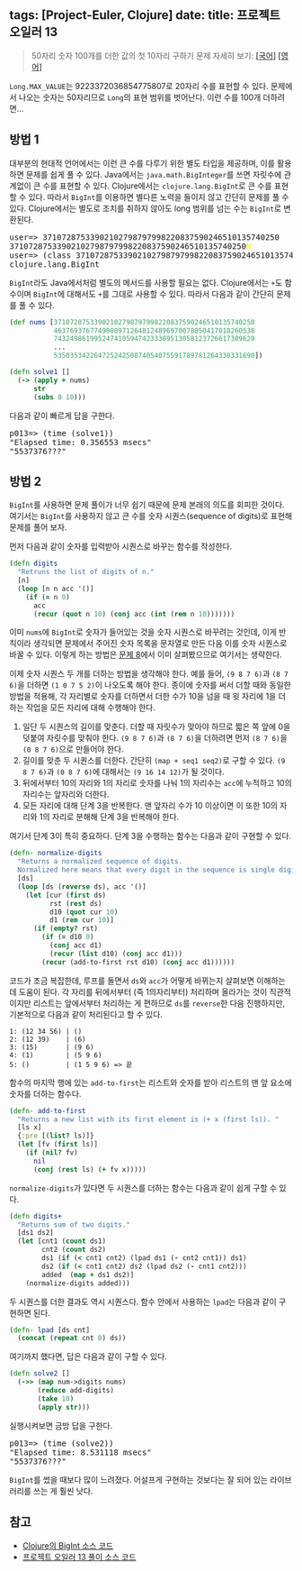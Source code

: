 tags: [Project-Euler, Clojure]
date:
title: 프로젝트 오일러 13
---
> 50자리 숫자 100개를 더한 값의 첫 10자리 구하기
> 문제 자세히 보기: [[국어]](http://euler.synap.co.kr/prob_detail.php?id=13) [[영어]](https://projecteuler.net/problem=13)

`Long.MAX_VALUE`는 9223372036854775807로 20자리 수를 표현할 수 있다. 문제에서 나오는 숫자는 50자리므로 `Long`의 표현 범위를 벗어난다. 이런 수를 100개 더하려면...<!--more-->

## 방법 1
대부분의 현대적 언어에서는 이런 큰 수를 다루기 위한 별도 타입을 제공하며, 이를 활용하면 문제를 쉽게 풀 수 있다. Java에서는 `java.math.BigInteger`를 쓰면 자릿수에 관계없이 큰 수를 표현할 수 있다. Clojure에서는 `clojure.lang.BigInt`로 큰 수를 표현할 수 있다. 따라서 `BigInt`를 이용하면 별다른 노력을 들이지 않고 간단히 문제를 풀 수 있다. Clojure에서는 별도로 조치를 취하지 않아도 long 범위를 넘는 수는 `BigInt`로 변환된다.

<pre class="console">
user=> 37107287533902102798797998220837590246510135740250
37107287533902102798797998220837590246510135740250<span style="color:yellow;font-weight:bold">N</span>
user=> (class 37107287533902102798797998220837590246510135740250)
clojure.lang.BigInt
</pre>

`BigInt`라도 Java에서처럼 별도의 메서드를 사용할 필요는 없다. Clojure에서는 `+`도 함수이며 `BigInt`에 대해서도 `+`를 그대로 사용할 수 있다. 따라서 다음과 같이 간단히 문제를 풀 수 있다.

```clojure
(def nums [37107287533902102798797998220837590246510135740250
           46376937677490009712648124896970078050417018260538
           74324986199524741059474233309513058123726617309629
           ...
           53503534226472524250874054075591789781264330331690])

(defn solve1 []
  (-> (apply + nums)
      str
      (subs 0 10)))
```

다음과 같이 빠르게 답을 구한다.

<pre class="console">
p013=> (time (solve1))
"Elapsed time: 0.356553 msecs"
"5537376???"
</pre>

## 방법 2
`BigInt`를 사용하면 문제 풀이가 너무 쉽기 때문에 문제 본래의 의도를 회피한 것이다. 여기서는 `BigInt`를 사용하지 않고 큰 수를 숫자 시퀀스(sequence of digits)로 표현해 문제를 풀어 보자.

먼저 다음과 같이 숫자를 입력받아 시퀀스로 바꾸는 함수를 작성한다.

```clojure
(defn digits
  "Retruns the list of digits of n."
  [n]
  (loop [n n acc '()]
    (if (= n 0)
      acc
      (recur (quot n 10) (conj acc (int (rem n 10)))))))
```

이미 `nums`에 `BigInt`로 숫자가 들어있는 것을 숫자 시퀀스로 바꾸려는 것인데, 이게 반칙이라 생각되면 문제에서 주어진 숫자 목록을 문자열로 만든 다음 이를 숫자 시퀀스로 바꿀 수 있다. 이렇게 하는 방법은 [문제 8](/2015/02/25/project-euler-008/)에서 이미 살펴봤으므로 여기서는 생략한다.

이제 숫자 시퀀스 두 개를 더하는 방법을 생각해야 한다. 예를 들어, `(9 8 7 6)`과 `(8 7 6)`을 더하면 `(1 0 7 5 2)`이 나오도록 해야 한다. 종이에 숫자를 써서 더할 때와 동일한 방법을 적용해, 각 자리별로 숫자를 더하면서 더한 수가 10을 넘을 때 윗 자리에 1을 더하는 작업을 모든 자리에 대해 수행해야 한다.

1. 일단 두 시퀀스의 길이를 맞춘다. 더할 때 자릿수가 맞아야 하므로 짧은 쪽 앞에 0을 덧붙여 자릿수를 맞춰야 한다. `(9 8 7 6)`과 `(8 7 6)`을 더하려면 먼저 `(8 7 6)`을 `(0 8 7 6)`으로 만들어야 한다.
2. 길이를 맞춘 두 시퀀스를 더한다. 간단히 `(map + seq1 seq2)`로 구할 수 있다. `(9 8 7 6)`과 `(0 8 7 6)`에 대해서는 `(9 16 14 12)`가 될 것이다.
3. 뒤에서부터 10의 자리와 1의 자리로 숫자를 나눠 1의 자리수는 `acc`에 누적하고 10의 자리수는 앞자리와 더한다.
4. 모든 자리에 대해 단계 3을 반복한다. 맨 앞자리 수가 10 이상이면 이 또한 10의 자리와 1의 자리로 분해해 단계 3을 반복해야 한다.

여기서 단계 3이 특히 중요하다. 단계 3을 수행하는 함수는 다음과 같이 구현할 수 있다.

```clojure
(defn- normalize-digits
  "Returns a normalized sequence of digits.
  Normalized here means that every digit in the sequence is single digit."
  [ds]
  (loop [ds (reverse ds), acc '()]
    (let [cur (first ds)
          rst (rest ds)
          d10 (quot cur 10)
          d1 (rem cur 10)]
      (if (empty? rst)
        (if (= d10 0)
          (conj acc d1)
          (recur (list d10) (conj acc d1)))
        (recur (add-to-first rst d10) (conj acc d1))))))
```

코드가 조금 복잡한데, 루프를 돌면서 `ds`와 `acc`가 어떻게 바뀌는지 살펴보면 이해하는 데 도움이 된다. 각 자리를 뒤에서부터 (즉 1의자리부터) 처리하며 올라가는 것이 직관적이지만 리스트는 앞에서부터 처리하는 게 편하므로 `ds`를 `reverse`한 다음 진행하지만, 기본적으로 다음과 같이 처리된다고 할 수 있다.

```
1: (12 34 56) | ()
2: (12 39)    | (6)
3: (15)       | (9 6)
4: (1)        | (5 9 6)
5: ()         | (1 5 9 6) => 끝
```

함수의 마지막 행에 있는 `add-to-first`는 리스트와 숫자를 받아 리스트의 맨 앞 요소에 숫자를 더하는 함수다.

```clojure
(defn- add-to-first
  "Returns a new list with its first element is (+ x (first ls)). "
  [ls x]
  {:pre [(list? ls)]}
  (let [fv (first ls)]
    (if (nil? fv)
      nil
      (conj (rest ls) (+ fv x)))))
```

`normalize-digits`가 있다면 두 시퀀스를 더하는 함수는 다음과 같이 쉽게 구할 수 있다.

```clojure
(defn digits+
  "Returns sum of two digits."
  [ds1 ds2]
  (let [cnt1 (count ds1)
        cnt2 (count ds2)
        ds1 (if (< cnt1 cnt2) (lpad ds1 (- cnt2 cnt1)) ds1)
        ds2 (if (< cnt1 cnt2) ds2 (lpad ds2 (- cnt1 cnt2)))
        added  (map + ds1 ds2)]
    (normalize-digits added)))
```

두 시퀀스를 더한 결과도 역시 시퀀스다. 함수 안에서 사용하는 `lpad`는 다음과 같이 구현하면 된다.

```clojure
(defn- lpad [ds cnt]
  (concat (repeat cnt 0) ds))
```

여기까지 했다면, 답은 다음과 같이 구할 수 있다.

```clojure
(defn solve2 []
  (->> (map num->digits nums)
       (reduce add-digits)
       (take 10)
       (apply str)))
```

실행시켜보면 금방 답을 구한다.

<pre class="console">
p013=> (time (solve2))
"Elapsed time: 8.531118 msecs"
"5537376???"
</pre>

`BigInt`를 썼을 때보다 많이 느려졌다. 어설프게 구현하는 것보다는 잘 되어 있는 라이브러리를 쓰는 게 훨씬 낫다.

## 참고
* [Clojure의 BigInt 소스 코드](https://github.com/clojure/clojure/blob/master/src/jvm/clojure/lang/BigInt.java)
* [프로젝트 오일러 13 풀이 소스 코드](https://github.com/ntalbs/euler/blob/master/src/p013.clj)
